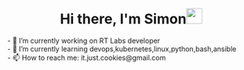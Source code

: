 <h1 align="center">Hi there, I'm Simon<img src="https://github.com/blackcater/blackcater/raw/main/images/Hi.gif"/ height="32" width="32"></h1>
- 🔭 I’m currently working on RT Labs developer<br>
- 🌱 I’m currently learning devops,kubernetes,linux,python,bash,ansible<br>
- 📫 How to reach me: it.just.cookies@gmail.com
